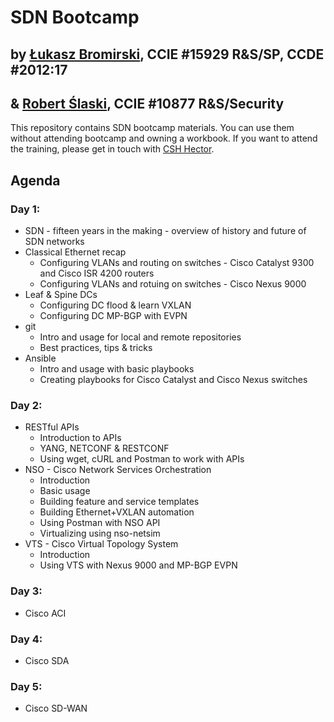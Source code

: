 # SDN Bootcamp
## by [Łukasz Bromirski](https://www.linkedin.com/in/lukaszbromirski/), CCIE #15929 R&S/SP, CCDE #2012:17
##  & [Robert Ślaski](https://www.linkedin.com/in/mikrobi/), CCIE #10877 R&S/Security

This repository contains SDN bootcamp materials. You can use them without attending bootcamp and owning a workbook. If you want to attend the training, please get in touch with [CSH Hector](https://csh.com.pl/szkolenie/?tid=288).

## Agenda

### Day 1:

   * SDN - fifteen years in the making - overview of history and future of SDN networks
   * Classical Ethernet recap
      * Configuring VLANs and routing on switches - Cisco Catalyst 9300 and Cisco ISR 4200 routers
      * Configuring VLANs and rotuing on switches - Cisco Nexus 9000
   * Leaf & Spine DCs
      * Configuring DC flood & learn VXLAN
      * Configuring DC MP-BGP with EVPN
   * git
      * Intro and usage for local and remote repositories
      * Best practices, tips & tricks 
   * Ansible
      * Intro and usage with basic playbooks
      * Creating playbooks for Cisco Catalyst and Cisco Nexus switches
   
### Day 2:

   * RESTful APIs
      * Introduction to APIs
      * YANG, NETCONF & RESTCONF
      * Using wget, cURL and Postman to work with APIs
   * NSO - Cisco Network Services Orchestration
      * Introduction
      * Basic usage
      * Building feature and service templates
      * Building Ethernet+VXLAN automation
      * Using Postman with NSO API
      * Virtualizing using nso-netsim
   * VTS - Cisco Virtual Topology System
      * Introduction
      * Using VTS with Nexus 9000 and MP-BGP EVPN
   
### Day 3:

   * Cisco ACI
   
### Day 4:

   * Cisco SDA
   
### Day 5:

   * Cisco SD-WAN
